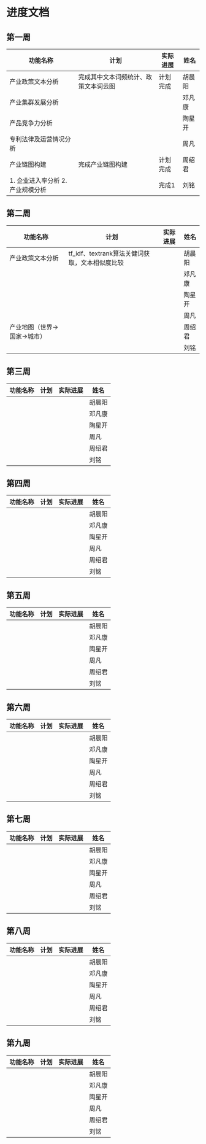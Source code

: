 

# 进度文档

## 第一周

| 功能名称                          | 计划                                 | 实际进展 | 姓名   |
| --------------------------------- | ------------------------------------ | -------- | ------ |
| 产业政策文本分析                  | 完成其中文本词频统计、政策文本词云图 | 计划完成 | 胡晨阳 |
| 产业集群发展分析                  |                                      |          | 邓凡康 |
| 产品竞争力分析                    |                                      |          | 陶星开 |
| 专利法律及运营情况分析            |                                      |          | 周凡   |
| 产业链图构建                      | 完成产业链图构建                     | 计划完成 | 周绍君 |
| 1. 企业进入率分析 2. 产业规模分析 |                                      | 完成1    | 刘铭   |



## 第二周

| 功能名称                     | 计划                                           | 实际进展 | 姓名   |
| ---------------------------- | ---------------------------------------------- | -------- | ------ |
| 产业政策文本分析             | tf_idf、textrank算法关健词获取，文本相似度比较 |          | 胡晨阳 |
|                              |                                                |          | 邓凡康 |
|                              |                                                |          | 陶星开 |
|                              |                                                |          | 周凡   |
| 产业地图（世界->国家->城市） |                                                |          | 周绍君 |
|                              |                                                |          | 刘铭   |

## 第三周

| 功能名称 | 计划 | 实际进展 | 姓名   |
| -------- | ---- | -------- | ------ |
|          |      |          | 胡晨阳 |
|          |      |          | 邓凡康 |
|          |      |          | 陶星开 |
|          |      |          | 周凡   |
|          |      |          | 周绍君 |
|          |      |          | 刘铭   |

## 第四周

| 功能名称 | 计划 | 实际进展 | 姓名   |
| -------- | ---- | -------- | ------ |
|          |      |          | 胡晨阳 |
|          |      |          | 邓凡康 |
|          |      |          | 陶星开 |
|          |      |          | 周凡   |
|          |      |          | 周绍君 |
|          |      |          | 刘铭   |

## 第五周

| 功能名称 | 计划 | 实际进展 | 姓名   |
| -------- | ---- | -------- | ------ |
|          |      |          | 胡晨阳 |
|          |      |          | 邓凡康 |
|          |      |          | 陶星开 |
|          |      |          | 周凡   |
|          |      |          | 周绍君 |
|          |      |          | 刘铭   |

## 第六周

| 功能名称 | 计划 | 实际进展 | 姓名   |
| -------- | ---- | -------- | ------ |
|          |      |          | 胡晨阳 |
|          |      |          | 邓凡康 |
|          |      |          | 陶星开 |
|          |      |          | 周凡   |
|          |      |          | 周绍君 |
|          |      |          | 刘铭   |

## 第七周

| 功能名称 | 计划 | 实际进展 | 姓名   |
| -------- | ---- | -------- | ------ |
|          |      |          | 胡晨阳 |
|          |      |          | 邓凡康 |
|          |      |          | 陶星开 |
|          |      |          | 周凡   |
|          |      |          | 周绍君 |
|          |      |          | 刘铭   |

## 第八周

| 功能名称 | 计划 | 实际进展 | 姓名   |
| -------- | ---- | -------- | ------ |
|          |      |          | 胡晨阳 |
|          |      |          | 邓凡康 |
|          |      |          | 陶星开 |
|          |      |          | 周凡   |
|          |      |          | 周绍君 |
|          |      |          | 刘铭   |

## 第九周

| 功能名称 | 计划 | 实际进展 | 姓名   |
| -------- | ---- | -------- | ------ |
|          |      |          | 胡晨阳 |
|          |      |          | 邓凡康 |
|          |      |          | 陶星开 |
|          |      |          | 周凡   |
|          |      |          | 周绍君 |
|          |      |          | 刘铭   |